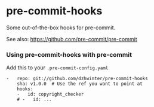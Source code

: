 pre-commit-hooks
==========

Some out-of-the-box hooks for pre-commit.

See also: https://github.com/pre-commit/pre-commit


### Using pre-commit-hooks with pre-commit

Add this to your `.pre-commit-config.yaml`

    -   repo: git://github.com/dzhwinter/pre-commit-hooks
        sha: v1.0.0  # Use the ref you want to point at
        hooks:
        -   id: copyright_checker
        # -   id: ...

